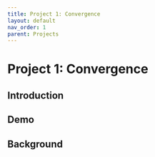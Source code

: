 ```yaml
---
title: Project 1: Convergence
layout: default
nav_order: 1
parent: Projects
---
```


# Project 1: Convergence

## Introduction

## Demo

## Background